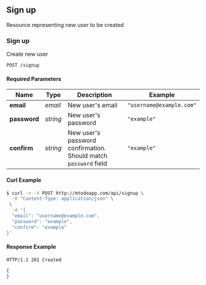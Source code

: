 ## <a name="resource-signup"></a>Sign up

Resource representing new user to be created

### Sign up 

Create new user

```
POST /signup
```

#### Required Parameters

| Name | Type | Description | Example |
| ------- | ------- | ------- | ------- |
| **email** | *email* | New user's email | `"username@example.com"` |
| **password** | *string* | New user's password | `"example"` |
| **confirm** | *string* | New user's password confirmation. Should match `password` field | `"example"` |



#### Curl Example

```bash
$ curl -n -X POST http://mtodoapp.com/api/signup \
  -H "Content-Type: application/json" \
 \
  -d '{
  "email": "username@example.com",
  "password": "example",
  "confirm": "example"
}'
```


#### Response Example

```
HTTP/1.1 201 Created
```

```json
{
}
```


